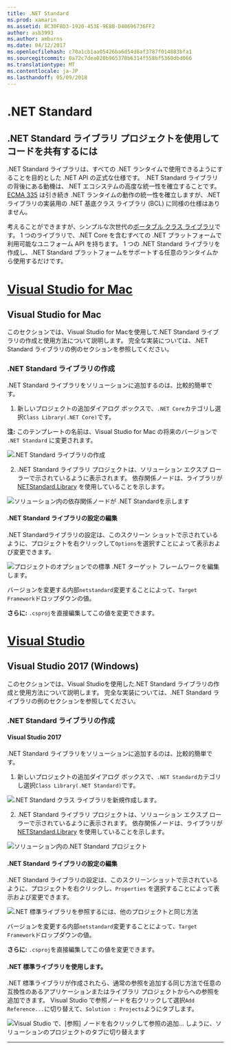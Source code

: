 ```yaml
---
title: .NET Standard
ms.prod: xamarin
ms.assetid: 8C30F8D3-1920-453E-9E8B-D40696736FF2
author: asb3993
ms.author: amburns
ms.date: 04/12/2017
ms.openlocfilehash: c70a1cb1aa05426ba6d54d8af3787f014883bfa1
ms.sourcegitcommit: 0a72c7dea020b965378b6314f558bf5360dbd066
ms.translationtype: MT
ms.contentlocale: ja-JP
ms.lasthandoff: 05/09/2018
---
```

# <a name="net-standard"></a>.NET Standard

## <a name="using-net-standard-library-projects-to-share-code"></a>.NET Standard ライブラリ プロジェクトを使用してコードを共有するには

.NET Standard ライブラリは、すべての .NET ランタイムで使用できるようにすることを目的とした .NET API の正式な仕様です。 .NET Standard ライブラリの背後にある動機は、.NET エコシステムの高度な統一性を確立することです。
[ECMA 335](https://github.com/dotnet/coreclr/blob/master/Documentation/project-docs/dotnet-standards.md) は引き続き .NET ランタイムの動作の統一性を確立しますが、.NET ライブラリの実装用の .NET 基底クラス ライブラリ (BCL) に同様の仕様はありません。

考えることができますが、シンプルな次世代の[ポータブル クラス ライブラリ](https://msdn.microsoft.com/library/gg597391.aspx)です。
1 つのライブラリで、.NET Core を含むすべての .NET プラットフォームで利用可能なユニフォーム API を持ちます。 1 つの .NET Standard ライブラリを作成し、.NET Standard プラットフォームをサポートする任意のランタイムから使用するだけです。

# <a name="visual-studio-for-mactabvsmac"></a>[Visual Studio for Mac](#tab/vsmac)

## <a name="visual-studio-for-mac"></a>Visual Studio for Mac

このセクションでは、Visual Studio for Macを使用して.NET Standard ライブラリの作成と使用方法について説明します。 完全な実装については、.NET Standard ライブラリの例のセクションを参照してください。

### <a name="creating-a-net-standard-library"></a>.NET Standard ライブラリの作成

.NET Standard ライブラリをソリューションに追加するのは、比較的簡単です。

1. 新しいプロジェクトの追加ダイアログ ボックスで、`.NET Core`カテゴリし選択`Class Library(.NET Core)`です。

  **注:** このテンプレートの名前は、Visual Studio for Mac の将来のバージョンで `.NET Standard` に変更されます。

  ![.NET Standard ライブラリの作成](net-standard-images/vsm01.png)

2. .NET Standard ライブラリ プロジェクトは、ソリューション エクスプ ローラーで示されているように表示されます。 依存関係ノードは、ライブラリが [NETStandard.Library](https://www.nuget.org/packages/NETStandard.Library/) を使用していることを示します。

  ![ソリューション内の依存関係ノードが .NET Standardを示します](net-standard-images/vsm02.png)

#### <a name="editing-net-standard-library-settings"></a>.NET Standard ライブラリの設定の編集

.NET Standardライブラリの設定は、このスクリーン ショットで示されているように、プロジェクトを右クリックして`Options`を選択すことによって表示および変更できます。

![プロジェクトのオプションでの標準 .NET ターゲット フレームワークを編集します。](net-standard-images/vsm03.png)

バージョンを変更する内部`netstandard`変更することによって、`Target Framework`ドロップダウンの値。

**さらに:** `.csproj`を直接編集してこの値を変更できます。

# <a name="visual-studiotabvswin"></a>[Visual Studio](#tab/vswin)

## <a name="visual-studio-2017-windows"></a>Visual Studio 2017 (Windows)

このセクションでは、Visual Studioを使用した.NET Standard ライブラリの作成と使用方法について説明します。 完全な実装については、.NET Standard ライブラリの例のセクションを参照してください。

### <a name="creating-a-net-standard-library"></a>.NET Standard ライブラリの作成

#### <a name="visual-studio-2017"></a>Visual Studio 2017

.NET Standard ライブラリをソリューションに追加するのは、比較的簡単です。

1. 新しいプロジェクトの追加ダイアログ ボックスで、`.NET Standard`カテゴリし選択`Class Library(.NET Standard)`です。

  ![](net-standard-images/vs01.png ".NET Standard クラス ライブラリを新規作成します。")

2. .NET Standard ライブラリ プロジェクトは、ソリューション エクスプ ローラーで示されているように表示されます。 依存関係ノードは、ライブラリが [NETStandard.Library](https://www.nuget.org/packages/NETStandard.Library/) を使用していることを示します。

  ![](net-standard-images/vs02.png "ソリューション内の.NET Standard プロジェクト")

#### <a name="editing-net-standard-library-settings"></a>.NET Standard ライブラリの設定の編集

.NET Standard ライブラリの設定は、このスクリーンショットで示されているように、プロジェクトを右クリックし、`Properties` を選択することによって表示および変更できます。

![](net-standard-images/vs03.png ".NET 標準ライブラリを参照するには、他のプロジェクトと同じ方法")

バージョンを変更する内部`netstandard`変更することによって、`Target Framework`ドロップダウンの値。

**さらに:** `.csproj`を直接編集してこの値を変更できます。

#### <a name="using-net-standard-library"></a>.NET 標準ライブラリを使用します。

.NET 標準ライブラリが作成されたら、通常の参照を追加する同じ方法で任意の互換性のあるアプリケーションまたはライブラリ プロジェクトからへの参照を追加できます。 Visual Studio で参照ノードを右クリックして選択`Add Reference...`に切り替えて、`Solution : Projects`ようにタブします。

![](net-standard-images/vs04.png "Visual Studio で、[参照] ノードを右クリックして参照の追加... しように、ソリューションのプロジェクトのタブに切り替えます")

-----

